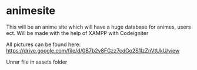# animesite
This will be an anime site which will have a huge database for animes, users ect. Will be made with the help of XAMPP with Codeigniter

All pictures can be found here: https://drive.google.com/file/d/0B7b2v8FGzz7cdGo2S1lzZnVtUkU/view

Unrar file in assets folder
